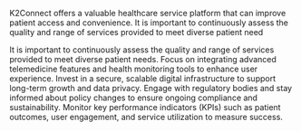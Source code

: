 K2Connect offers a valuable healthcare service platform that can improve patient access and convenience.
It is important to continuously assess the quality and range of services provided to meet diverse patient need


It is important to continuously assess the quality and range of services provided to meet diverse patient needs.
Focus on integrating advanced telemedicine features and health monitoring tools to enhance user experience.
Invest in a secure, scalable digital infrastructure to support long-term growth and data privacy.
Engage with regulatory bodies and stay informed about policy changes to ensure ongoing compliance and sustainability.
Monitor key performance indicators (KPIs) such as patient outcomes, user engagement, and service utilization to measure success.

